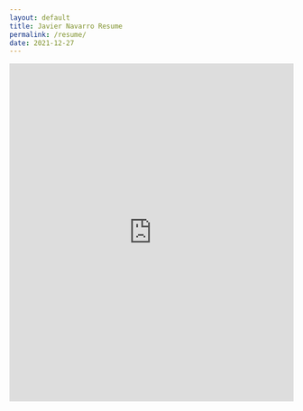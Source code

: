 ```yaml
---
layout: default
title: Javier Navarro Resume
permalink: /resume/
date: 2021-12-27
---
```


<embed src="http://docs.google.com/viewer?embedded=true&url=https://github.com/jnavarrof/resume/releases/latest/download/resume.pdf" type="application/pdf" width="100%" height="600px"/>

